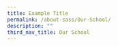 ```yaml
---
title: Example Title
permalink: /about-sass/Our-School/
description: ""
third_nav_title: Our School
---
```

